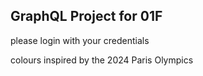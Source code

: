 ## GraphQL Project for 01F

please login with your credentials

colours inspired by the 2024 Paris Olympics
